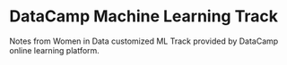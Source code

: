 # DataCamp Machine Learning Track 

Notes from Women in Data customized ML Track provided by DataCamp online learning platform.
